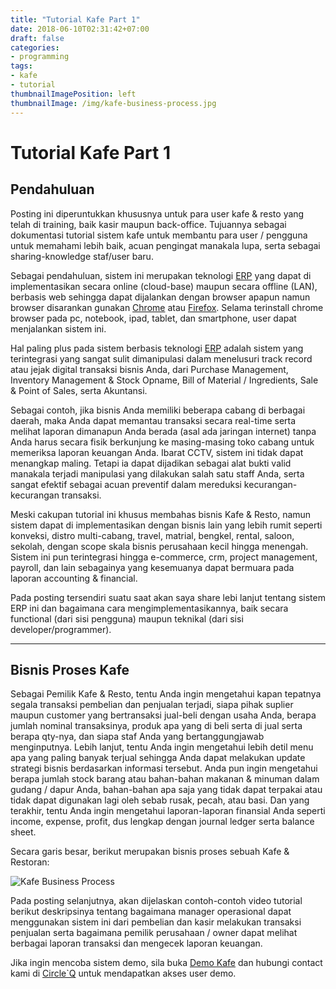 ```yaml
---
title: "Tutorial Kafe Part 1"
date: 2018-06-10T02:31:42+07:00
draft: false
categories:
- programming
tags:
- kafe
- tutorial
thumbnailImagePosition: left
thumbnailImage: /img/kafe-business-process.jpg
---
```


# Tutorial Kafe Part 1

## Pendahuluan

Posting ini diperuntukkan khususnya untuk para user kafe & resto yang telah di training, baik kasir maupun back-office. Tujuannya sebagai dokumentasi tutorial sistem kafe untuk membantu para user / pengguna untuk memahami lebih baik, acuan pengingat manakala lupa, serta sebagai sharing-knowledge staf/user baru.

Sebagai pendahuluan, sistem ini merupakan teknologi [ERP](https://en.wikipedia.org/wiki/Enterprise_resource_planning "Enterprise Resource Planning") yang dapat di implementasikan secara online (cloud-base) maupun secara offline (LAN), berbasis web sehingga dapat dijalankan dengan browser apapun namun browser disarankan gunakan [Chrome](https://www.google.com/chrome/) atau [Firefox](https://www.mozilla.org/en-US/firefox/new/). Selama terinstall chrome browser pada pc, notebook, ipad, tablet, dan smartphone, user dapat menjalankan sistem ini.

Hal paling plus pada sistem berbasis teknologi [ERP](https://en.wikipedia.org/wiki/Enterprise_resource_planning "Enterprise Resource Planning") adalah sistem yang terintegrasi yang sangat sulit dimanipulasi dalam menelusuri track record atau jejak digital transaksi bisnis Anda, dari Purchase Management, Inventory Management & Stock Opname, Bill of Material / Ingredients,  Sale & Point of Sales, serta Akuntansi.

Sebagai contoh, jika bisnis Anda memiliki beberapa cabang di berbagai daerah, maka Anda dapat memantau transaksi secara real-time serta melihat laporan dimanapun Anda berada (asal ada jaringan internet) tanpa Anda harus secara fisik berkunjung ke masing-masing toko cabang untuk memeriksa laporan keuangan Anda. Ibarat CCTV, sistem ini tidak dapat menangkap maling. Tetapi ia dapat dijadikan sebagai alat bukti valid manakala terjadi manipulasi yang dilakukan salah satu staff Anda, serta sangat efektif sebagai acuan preventif dalam mereduksi kecurangan-kecurangan transaksi.

Meski cakupan tutorial ini khusus membahas bisnis Kafe & Resto, namun sistem dapat di implementasikan dengan bisnis lain yang lebih rumit seperti konveksi, distro multi-cabang, travel, matrial, bengkel, rental, saloon, sekolah, dengan scope skala bisnis perusahaan kecil hingga menengah. Sistem ini pun terintegrasi hingga e-commerce, crm, project management, payroll, dan lain sebagainya yang kesemuanya dapat bermuara pada laporan accounting & financial.

Pada posting tersendiri suatu saat akan saya share lebi lanjut tentang sistem ERP ini dan bagaimana cara mengimplementasikannya, baik secara functional (dari sisi pengguna) maupun teknikal (dari sisi developer/programmer).

---



## Bisnis Proses Kafe

Sebagai Pemilik Kafe & Resto, tentu Anda ingin mengetahui kapan tepatnya segala transaksi pembelian dan penjualan terjadi, siapa pihak suplier maupun customer yang bertransaksi jual-beli dengan usaha Anda, berapa jumlah nominal transaksinya, produk apa yang di beli serta di jual serta berapa qty-nya, dan siapa staf Anda yang bertanggungjawab menginputnya.
Lebih lanjut, tentu Anda ingin mengetahui lebih detil menu apa yang paling banyak terjual sehingga Anda dapat melakukan update strategi bisnis berdasarkan informasi tersebut. Anda pun ingin mengetahui berapa jumlah stock barang atau bahan-bahan makanan & minuman dalam gudang / dapur Anda, bahan-bahan apa saja yang tidak dapat terpakai atau tidak dapat digunakan lagi oleh sebab rusak, pecah, atau basi. Dan yang terakhir, tentu Anda ingin mengetahui laporan-laporan finansial Anda seperti income, expense, profit, dus lengkap dengan journal ledger serta balance sheet.

Secara garis besar, berikut merupakan bisnis proses sebuah Kafe & Restoran:

![Kafe Business Process](/img/kafe-business-process.jpg)

Pada posting selanjutnya, akan dijelaskan contoh-contoh video tutorial berikut deskripsinya tentang bagaimana manager operasional dapat menggunakan sistem ini dari pembelian dan kasir melakukan transaksi penjualan serta bagaimana pemilik perusahaan / owner dapat melihat berbagai laporan transaksi dan mengecek laporan keuangan.

Jika ingin mencoba sistem demo, sila buka [Demo Kafe](http://kafe.circleq.co/ "Demo Kafe")
 dan hubungi contact kami di [Circle\`Q](http://circleq.co/page/contactus "Contact Us") untuk mendapatkan akses user demo.